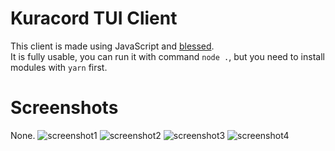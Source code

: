 # Kuracord TUI Client
This client is made using JavaScript and [blessed](https://github.com/chjj/blessed).   
It is fully usable, you can run it with command `node .`, but you need to install modules with `yarn` first.
# Screenshots
None.
![screenshot1](https://cdn.discordapp.com/attachments/939191627451342919/967419325931737128/unknown.png)
![screenshot2](https://cdn.discordapp.com/attachments/939191627451342919/967419420773335070/unknown.png)
![screenshot3](https://cdn.discordapp.com/attachments/939191627451342919/967419943572373594/unknown.png)
![screenshot4](https://cdn.discordapp.com/attachments/939191627451342919/967420000094793728/unknown.png)
